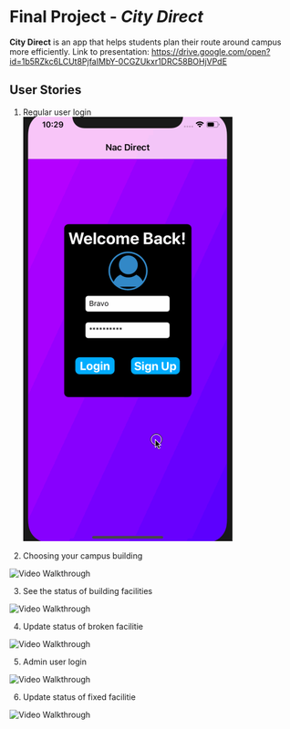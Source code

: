# Final Project - *City Direct*

**City Direct** is an app that helps students plan their route around campus more efficiently.
Link to presentation: https://drive.google.com/open?id=1b5RZkc6LCUt8PjfaIMbY-0CGZUkxr1DRC58BOHjVPdE

## User Stories

1. Regular user login
![](video1.gif)

2. Choosing your campus building
<img src='i.imgur.com/GLeuRuU.gif' title='Video Walkthrough' width='' alt='Video Walkthrough' />

3. See the status of building facilities
<img src='i.imgur.com/Yu5KoMM.gif' title='Video Walkthrough' width='' alt='Video Walkthrough' />

4. Update status of broken facilitie
<img src='i.imgur.com/8BkyuMY.gif' title='Video Walkthrough' width='' alt='Video Walkthrough' />

5. Admin user login 
<img src='i.imgur.com/Ya54gUL.gif' title='Video Walkthrough' width='' alt='Video Walkthrough' />

6. Update status of fixed facilitie
<img src='i.imgur.com/oGd5zHq.gif' title='Video Walkthrough' width='' alt='Video Walkthrough' />

